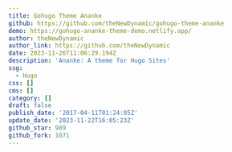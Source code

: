 ```yaml
---
title: Gohugo Theme Ananke
github: https://github.com/theNewDynamic/gohugo-theme-ananke
demo: https://gohugo-ananke-theme-demo.netlify.app/
author: theNewDynamic
author_link: https://github.com/theNewDynamic
date: 2023-11-26T11:06:29.194Z
description: 'Ananke: A theme for Hugo Sites'
ssg:
  - Hugo
css: []
cms: []
category: []
draft: false
publish_date: '2017-04-11T01:24:05Z'
update_date: '2023-11-22T16:05:23Z'
github_star: 989
github_fork: 1071
---
```

